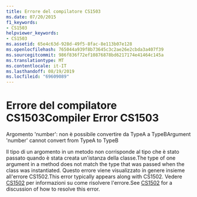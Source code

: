 ```yaml
---
title: Errore del compilatore CS1503
ms.date: 07/20/2015
f1_keywords:
- CS1503
helpviewer_keywords:
- CS1503
ms.assetid: 65e4c63d-928d-49f5-8fac-8e113b07e128
ms.openlocfilehash: 765044a939f8b73645c3c2ae26e2cbda3a407f39
ms.sourcegitcommit: 986f836f72ef10876878bd6217174e41464c145a
ms.translationtype: MT
ms.contentlocale: it-IT
ms.lasthandoff: 08/19/2019
ms.locfileid: "69609089"
---
```

# <a name="compiler-error-cs1503"></a><span data-ttu-id="63f3c-102">Errore del compilatore CS1503</span><span class="sxs-lookup"><span data-stu-id="63f3c-102">Compiler Error CS1503</span></span>
<span data-ttu-id="63f3c-103">Argomento 'number': non è possibile convertire da TypeA a TypeB</span><span class="sxs-lookup"><span data-stu-id="63f3c-103">Argument 'number' cannot convert from TypeA to TypeB</span></span>  
  
 <span data-ttu-id="63f3c-104">Il tipo di un argomento in un metodo non corrisponde al tipo che è stato passato quando è stata creata un'istanza della classe.</span><span class="sxs-lookup"><span data-stu-id="63f3c-104">The type of one argument in a method does not match the type that was passed when the class was instantiated.</span></span> <span data-ttu-id="63f3c-105">Questo errore viene visualizzato in genere insieme all'errore CS1502.</span><span class="sxs-lookup"><span data-stu-id="63f3c-105">This error typically appears along with CS1502.</span></span> <span data-ttu-id="63f3c-106">Vedere [CS1502](../language-reference/compiler-messages/cs1502.md) per informazioni su come risolvere l'errore.</span><span class="sxs-lookup"><span data-stu-id="63f3c-106">See [CS1502](../language-reference/compiler-messages/cs1502.md) for a discussion of how to resolve this error.</span></span>
